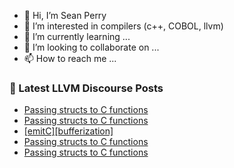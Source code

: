 - 👋 Hi, I’m Sean Perry
- 👀 I’m interested in compilers (c++, COBOL, llvm)
- 🌱 I’m currently learning ...
- 💞️ I’m looking to collaborate on ...
- 📫 How to reach me ...

<!---
s66perry/s66perry is a ✨ special ✨ repository because its `README.md` (this file) appears on your GitHub profile.
You can click the Preview link to take a look at your changes.
--->
### 📕 Latest LLVM Discourse Posts

<!-- DISCOURSE-LLVM:START -->
- [Passing structs to C functions](https://discourse.llvm.org/t/passing-structs-to-c-functions/83938#post_7)
- [Passing structs to C functions](https://discourse.llvm.org/t/passing-structs-to-c-functions/83938#post_6)
- [[emitC][bufferization]](https://discourse.llvm.org/t/emitc-bufferization/83940#post_1)
- [Passing structs to C functions](https://discourse.llvm.org/t/passing-structs-to-c-functions/83938#post_5)
- [Passing structs to C functions](https://discourse.llvm.org/t/passing-structs-to-c-functions/83938#post_4)
<!-- DISCOURSE-LLVM:END -->
